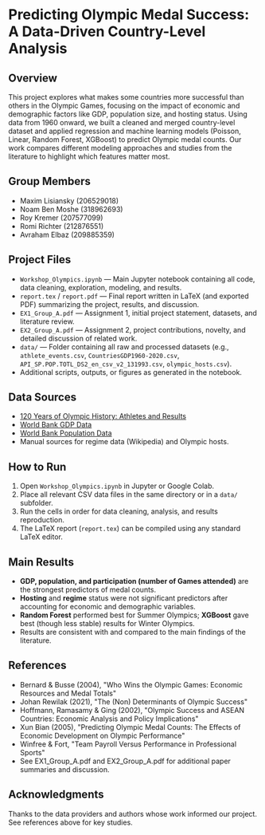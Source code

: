 # Predicting Olympic Medal Success: A Data-Driven Country-Level Analysis

## Overview

This project explores what makes some countries more successful than others in the Olympic Games, focusing on the impact of economic and demographic factors like GDP, population size, and hosting status. Using data from 1960 onward, we built a cleaned and merged country-level dataset and applied regression and machine learning models (Poisson, Linear, Random Forest, XGBoost) to predict Olympic medal counts. Our work compares different modeling approaches and studies from the literature to highlight which features matter most.

## Group Members

- Maxim Lisiansky (206529018)
- Noam Ben Moshe (318962693)
- Roy Kremer (207577099)
- Romi Richter (212876551)
- Avraham Elbaz (209885359)

## Project Files

- `Workshop_Olympics.ipynb` — Main Jupyter notebook containing all code, data cleaning, exploration, modeling, and results.
- `report.tex` / `report.pdf` — Final report written in LaTeX (and exported PDF) summarizing the project, results, and discussion.
- `EX1_Group_A.pdf` — Assignment 1, initial project statement, datasets, and literature review.
- `EX2_Group_A.pdf` — Assignment 2, project contributions, novelty, and detailed discussion of related work.
- `data/` — Folder containing all raw and processed datasets (e.g., `athlete_events.csv`, `CountriesGDP1960-2020.csv`, `API_SP.POP.TOTL_DS2_en_csv_v2_131993.csv`, `olympic_hosts.csv`).
- Additional scripts, outputs, or figures as generated in the notebook.

## Data Sources

- [120 Years of Olympic History: Athletes and Results](https://www.kaggle.com/datasets/heesoo37/120-years-of-olympic-history-athletes-and-results)
- [World Bank GDP Data](https://databank.worldbank.org/source/world-development-indicators#)
- [World Bank Population Data](https://databank.worldbank.org/source/world-development-indicators#)
- Manual sources for regime data (Wikipedia) and Olympic hosts.

## How to Run

1. Open `Workshop_Olympics.ipynb` in Jupyter or Google Colab.
2. Place all relevant CSV data files in the same directory or in a `data/` subfolder.
3. Run the cells in order for data cleaning, analysis, and results reproduction.
4. The LaTeX report (`report.tex`) can be compiled using any standard LaTeX editor.

## Main Results

- **GDP, population, and participation (number of Games attended)** are the strongest predictors of medal counts.
- **Hosting** and **regime** status were not significant predictors after accounting for economic and demographic variables.
- **Random Forest** performed best for Summer Olympics; **XGBoost** gave best (though less stable) results for Winter Olympics.
- Results are consistent with and compared to the main findings of the literature.

## References

- Bernard & Busse (2004), "Who Wins the Olympic Games: Economic Resources and Medal Totals"
- Johan Rewilak (2021), "The (Non) Determinants of Olympic Success"
- Hoffmann, Ramasamy & Ging (2002), "Olympic Success and ASEAN Countries: Economic Analysis and Policy Implications"
- Xun Bian (2005), "Predicting Olympic Medal Counts: The Effects of Economic Development on Olympic Performance"
- Winfree & Fort, "Team Payroll Versus Performance in Professional Sports"
- See EX1_Group_A.pdf and EX2_Group_A.pdf for additional paper summaries and discussion.

## Acknowledgments

Thanks to the data providers and authors whose work informed our project. See references above for key studies.

